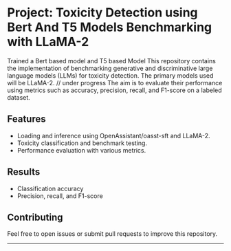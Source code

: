 # Project: Toxicity Detection using Bert And T5 Models Benchmarking with LLaMA-2
Trained a Bert based model and T5 based Model 
This repository contains the implementation of benchmarking generative and discriminative large language models (LLMs) for toxicity detection. 
The primary models used  will be  LLaMA-2. // under progress
The aim is to evaluate their performance using metrics such as accuracy, precision, recall, and F1-score on a labeled dataset.

## Features
- Loading and inference using OpenAssistant/oasst-sft and LLaMA-2.
- Toxicity classification and benchmark testing.
- Performance evaluation with various metrics.

## Results 
- Classification accuracy
- Precision, recall, and F1-score

## Contributing
Feel free to open issues or submit pull requests to improve this repository.

---

